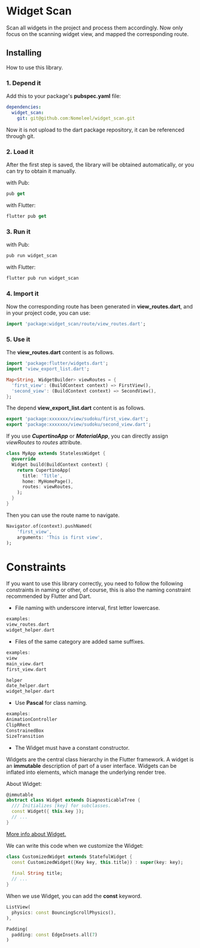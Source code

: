 # Widget Scan
Scan all widgets in the project and process them accordingly.
Now only focus on the scanning widget view, and mapped the corresponding route.

## Installing

How to use this library.

### 1. Depend it

Add this to your package's **pubspec.yaml** file:

```yaml
dependencies:
  widget_scan:
    git: git@github.com:Nomeleel/widget_scan.git
```

Now it is not upload to the dart package repository, it can be referenced through git.

### 2. Load it

After the first step is saved, the library will be obtained automatically, or you can try to obtain it manually.

with Pub:

```dart
pub get
```

with Flutter:

```dart
flutter pub get
```

### 3. Run it

with Pub:

```dart
pub run widget_scan
```

with Flutter:

```dart
flutter pub run widget_scan
```

### 4. Import it

Now the corresponding route has been generated in **view_routes.dart**, and in your project code, you can use:

```dart
import 'package:widget_scan/route/view_routes.dart';
```

### 5. Use it

The **view_routes.dart** content is as follows.

```dart
import 'package:flutter/widgets.dart';
import 'view_export_list.dart';

Map<String, WidgetBuilder> viewRoutes = {
  'first_view': (BuildContext context) => FirstView(),
  'second_view': (BuildContext context) => SecondView(),
};
```

The depend **view_export_list.dart** content is as follows.

```dart
export 'package:xxxxxxx/view/sudoku/first_view.dart';
export 'package:xxxxxxx/view/sudoku/second_view.dart';
```

If you use ***CupertinoApp*** or ***MaterialApp***, you can directly assign *viewRoutes* to *routes* attribute.

```dart
class MyApp extends StatelessWidget {
  @override
  Widget build(BuildContext context) {
    return CupertinoApp(
      title: 'Title',
      home: MyHomePage(),
      routes: viewRoutes,
    );
  }
}
```

Then you can use the route name to navigate.

```dart
Navigator.of(context).pushNamed(
    'first_view', 
    arguments: 'This is first view',
);
```

# Constraints

If you want to use this library correctly, you need to follow the following constraints in naming or other, of course, this is also the naming constraint recommended by Flutter and Dart.

+ File naming with underscore interval, first letter lowercase.

```dart
examples:
view_routes.dart
widget_helper.dart
```

+ Files of the same category are added same suffixes.

```dart
examples:
view
main_view.dart
first_view.dart

helper
date_helper.dart
widget_helper.dart
```

+ Use **Pascal** for class naming.

```dart
examples:
AnimationController
ClipRRect
ConstrainedBox
SizeTransition
```

+ The Widget must have a constant constructor.

Widgets are the central class hierarchy in the Flutter framework. A widget is an **immutable** description of part of a user interface. Widgets can be inflated into elements, which manage the underlying render tree.

About Widget:
```dart
@immutable
abstract class Widget extends DiagnosticableTree {
  /// Initializes [key] for subclasses.
  const Widget({ this.key });
  // ...
}
```

[More info about Widget.](https://github.com/flutter/flutter/blob/master/packages/flutter/lib/src/widgets/framework.dart#L423)

We can write this code when we customize the Widget:

```dart
class CustomizedWidget extends StatefulWidget {
  const CustomizedWidget({Key key, this.title}) : super(key: key);
  
  final String title;
  // ...
}
```

When we use Widget, you can add the **const** keyword.

```dart
ListView(
  physics: const BouncingScrollPhysics(),
),

Padding(
  padding: const EdgeInsets.all(7)
)
```